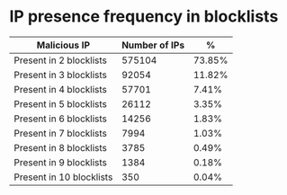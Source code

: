 # IP presence frequency in blocklists
| Malicious IP | Number of IPs | % |
|----|----|----|
| Present in 2 blocklists | 575104 | 73.85% |
| Present in 3 blocklists | 92054 | 11.82% |
| Present in 4 blocklists | 57701 | 7.41% |
| Present in 5 blocklists | 26112 | 3.35% |
| Present in 6 blocklists | 14256 | 1.83% |
| Present in 7 blocklists | 7994 | 1.03% |
| Present in 8 blocklists | 3785 | 0.49% |
| Present in 9 blocklists | 1384 | 0.18% |
| Present in 10 blocklists | 350 | 0.04% |

